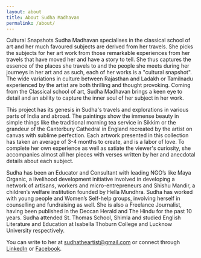 ```yaml
---
layout: about
title: About Sudha Madhavan
permalink: /about/
---
```


Cultural Snapshots
Sudha Madhavan specialises in the classical school of art and her much favoured subjects are derived from her travels. She picks the subjects for her art work from those remarkable experiences from her travels that have moved her and have a story to tell. She thus captures the essence of the places she travels to and the people she meets during her journeys in her art and as such, each of her works is a "cultural snapshot". The wide variations in culture between Rajasthan and Ladakh or Tamilnadu experienced by the artist are both thrilling and thought provoking. Coming from the Classical school of art, Sudha Madhavan brings a keen eye to detail and an ability to capture the inner soul of her subject in her work.

This project has its genesis in Sudha's travels and explorations in various parts of India and abroad. The paintings show the immense beauty in simple things like the traditional morning tea service in Sikkim or the grandeur of the Canterbury Cathedral in England recreated by the artist on canvas with sublime perfection. Each artwork presented in this collection has taken an average of 3-4 months to create, and is a labor of love. To complete her own experience as well as satiate the viewer's curiosity, she accompanies almost all her pieces with verses written by her and anecdotal details about each subject.

Sudha has been an Educator and Consultant with leading NGO’s like Maya Organic, a livelihood development initiative involved in developing a network of artisans, workers and micro-entrepreneurs and Shishu Mandir, a children’s welfare institution founded by Hella Mundhra. Sudha has worked with young people and Women’s Self-help groups, involving herself in counselling and fundraising as well. She is also a Freelance Journalist, having been published in the Deccan Herald and The Hindu for the past 10 years. Sudha attended St. Thomas School, Shimla and studied English Literature and Education at Isabella Thoburn College and Lucknow University respectively.

You can write to her at [sudhatheartist@gmail.com](mailto:sudhatheartist@gmail.com) or connect through <a href='https://www.linkedin.com/in/sudha-madhavan-07330053' target='_blank'>LinkedIn</a> or <a href='https://www.facebook.com/sudhatravelart' target='_blank'>Facebook</a>.
